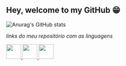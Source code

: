 
## Hey, welcome to my GitHub 😁

<!--
**VRuanFab/VRuanFab** is a ✨ _special_ ✨ repository because its `README.md` (this file) appears on your GitHub profile.

Here are some ideas to get you started:

- 🔭 I’m currently working on ...
- 🌱 I’m currently learning ...
- 👯 I’m looking to collaborate on ...
- 🤔 I’m looking for help with ...
- 💬 Ask me about ...
- 📫 How to reach me: ...
- 😄 Pronouns: ...
- ⚡ Fun fact: ...
-->

![Anurag's GitHub stats](https://github-readme-stats.vercel.app/api?username=vruanfab&theme=material-palenight&show_icons=true)

*links do meu repositório com as linguagens*
  
<a href="https://github.com/VRuanFab?tab=repositories&q=&type=&language=javascript&sort=" target="_blank">
  <img loading="lazy" src="https://cdn.jsdelivr.net/gh/devicons/devicon@latest/icons/javascript/javascript-original.svg" width="40" height="40" target="_blank"/>
<a/>
  
<a href="https://github.com/VRuanFab?tab=repositories&q=&type=&language=python&sort=" target="_blank">
  <img src="https://cdn.jsdelivr.net/gh/devicons/devicon@latest/icons/python/python-original.svg" width="40" height="40" target="_blank"/>
</a>

<a href="https://www.linkedin.com/in/ruan-fabricio-340739165/" target="_blank">
  <img src="https://cdn.jsdelivr.net/gh/devicons/devicon@latest/icons/linkedin/linkedin-original.svg" width="40" height="40" target="_blank"/>
</a>
